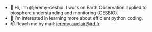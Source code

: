 - 👋 Hi, I’m @jeremy-cesbio. I work on Earth Observation applied to biosphere understanding and monitoring (CESBIO).
- 👀 I’m interested in learning more about efficient python coding.
- 📫 Reach me by mail: jeremy.auclair@ird.fr
